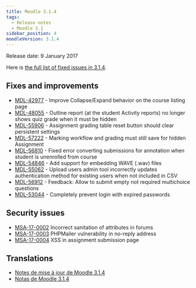 ```yaml
---
title: Moodle 3.1.4
tags:
  - Release notes
  - Moodle 3.1
sidebar_position: 4
moodleVersion: 3.1.4
---
```

Release date: 9 January 2017

Here is [the full list of fixed issues in 3.1.4](https://moodle.atlassian.net/secure/IssueNavigator!executeAdvanced.jspa?jqlQuery=project+%3D+mdl+AND+resolution+%3D+fixed+AND+fixVersion+in+%28%223.1.4%22%29+ORDER+BY+priority+DESC&runQuery=true&clear=true).

## Fixes and improvements

- [MDL-42977](https://moodle.atlassian.net/browse/MDL-42977) - Improve Collapse/Expand behavior on the course listing page
- [MDL-48055](https://moodle.atlassian.net/browse/MDL-48055) - Outline report (at the student Activity reports) no longer shows quiz grade when it must be hidden
- [MDL-55906](https://moodle.atlassian.net/browse/MDL-55906) - Assignment grading table reset button should clear persistent settings
- [MDL-57222](https://moodle.atlassian.net/browse/MDL-57222) - Marking workflow and grading must still save for hidden Assignment
- [MDL-56810](https://moodle.atlassian.net/browse/MDL-56810) - Fixed error converting submissions for annotation when student is unenrolled from course
- [MDL-54846](https://moodle.atlassian.net/browse/MDL-54846) - Add support for embedding WAVE (.wav) files
- [MDL-55062](https://moodle.atlassian.net/browse/MDL-55062) - Upload users admin tool incorrectly updates authentication method for existing users when not included in CSV
- [MDL-56912](https://moodle.atlassian.net/browse/MDL-56912) - Feedback: Allow to submit empty not required multichoice questions
- [MDL-53044](https://moodle.atlassian.net/browse/MDL-53044) - Completely prevent login with expired passwords

## Security issues

- [MSA-17-0002](https://moodle.org/mod/forum/discuss.php?d=345912) Incorrect sanitation of attributes in forums
- [MSA-17-0003](https://moodle.org/mod/forum/discuss.php?d=345914) PHPMailer vulnerability in no-reply address
- [MSA-17-0004](https://moodle.org/mod/forum/discuss.php?d=345915) XSS in assignment submission page

## Translations

- [Notes de mise à jour de Moodle 3.1.4](https://docs.moodle.org/fr/Notes_de_mise_à_jour_de_Moodle_3.1.4)
- [Notas de Moodle 3.1.4](https://docs.moodle.org/es/Notas_de_Moodle_3.1.4)
